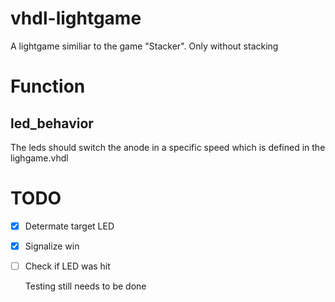 # vhdl-lightgame
A lightgame similiar to the game "Stacker". Only without stacking

# Function

## led_behavior
The leds should switch the anode in a specific speed which is defined in the lighgame.vhdl

# TODO
- [x] Determate target LED
- [x] Signalize win
- [ ] Check if LED was hit

  Testing still needs to be done
